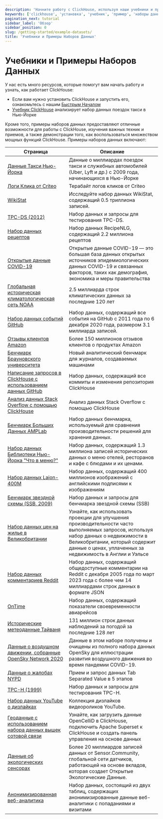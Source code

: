 ```yaml
---
description: 'Начните работу с ClickHouse, используя наши учебники и примеры наборов данных'
keywords: ['clickhouse', 'установка', 'учебник', 'пример', 'наборы данных']
pagination_next: tutorial
sidebar_label: 'Обзор'
sidebar_position: 0
slug: /getting-started/example-datasets/
title: 'Учебники и Примеры Наборов Данных'
---
```



# Учебники и Примеры Наборов Данных

У нас есть много ресурсов, которые помогут вам начать работу и узнать, как работает ClickHouse:

- Если вам нужно установить ClickHouse и запустить его, ознакомьтесь с нашим [Быстрым Началом](../quick-start.mdx)
- [Учебник ClickHouse](../tutorial.md) анализирует набор данных поездок такси в Нью-Йорке

Кроме того, примеры наборов данных предоставляют отличные возможности для работы с ClickHouse, 
изучения важных техник и приемов, а также демонстрации того, как воспользоваться множеством мощных 
функций ClickHouse. Примеры наборов данных включают:

<!-- Оглавление для этой страницы автоматически создается с помощью 
https://github.com/ClickHouse/clickhouse-docs/blob/main/scripts/autogenerate-table-of-contents.sh
из полей YAML front matter: slug, description, title.

Если вы заметили ошибку, пожалуйста, отредактируйте YML frontmatter самих страниц.
-->

| Страница | Описание |
|-----|-----|
| [Данные Такси Нью-Йорка](/getting-started/example-datasets/nyc-taxi) | Данные о миллиардах поездок такси и служебных автомобилей (Uber, Lyft и др.) с 2009 года, начинающихся в Нью-Йорке |
| [Логи Клика от Criteo](/getting-started/example-datasets/criteo) | Терабайт логов кликов от Criteo |
| [WikiStat](/getting-started/example-datasets/wikistat) | Исследуйте набор данных WikiStat, содержащий 0.5 триллиона записей. |
| [TPC-DS (2012)](/getting-started/example-datasets/tpcds) | Набор данных и запросы для тестирования TPC-DS. |
| [Набор данных рецептов](/getting-started/example-datasets/recipes) | Набор данных RecipeNLG, содержащий 2.2 миллиона рецептов |
| [Открытые данные COVID-19](/getting-started/example-datasets/covid19) | Открытые данные COVID-19 — это большая база данных открытых источников эпидемиологических данных COVID-19 и связанных факторов, таких как демография, экономика и меры правительства |
| [Глобальная историческая климатологическая сеть NOAA](/getting-started/example-datasets/noaa) | 2.5 миллиарда строк климатических данных за последние 120 лет |
| [Набор данных событий GitHub](/getting-started/example-datasets/github-events) | Набор данных, содержащий все события на GitHub с 2011 года по 6 декабря 2020 года, размером 3.1 миллиарда записей. |
| [Отзывы клиентов Amazon](/getting-started/example-datasets/amazon-reviews) | Более 150 миллионов отзывов клиентов о продуктах Amazon |
| [Бенчмарк Брауновского университета](/getting-started/example-datasets/brown-benchmark) | Новый аналитический бенчмарк для журналов, создаваемых машинами |
| [Написание запросов в ClickHouse с использованием данных GitHub](/getting-started/example-datasets/github) | Набор данных, содержащий все коммиты и изменения репозитория ClickHouse |
| [Анализ данных Stack Overflow с помощью ClickHouse](/getting-started/example-datasets/stackoverflow) | Анализ данных Stack Overflow с помощью ClickHouse |
| [Бенчмарк Больших Данных AMPLab](/getting-started/example-datasets/amplab-benchmark) | Набор данных бенчмарка, используемый для сравнения производительности решений для хранения данных. |
| [Набор данных Библиотеки Нью-Йорка "Что в меню?"](/getting-started/example-datasets/menus) | Набор данных, содержащий 1.3 миллиона записей исторических данных о меню отелей, ресторанов и кафе с блюдами и их ценами. |
| [Набор данных Laion-400M](/getting-started/example-datasets/laion-400m-dataset) | Набор данных, содержащий 400 миллионов изображений с английскими подписями к изображениям |
| [Бенчмарк звездной схемы (SSB, 2009)](/getting-started/example-datasets/star-schema) | Набор данных и запросы для бенчмарка звездной схемы (SSB) |
| [Набор данных цен на жилье в Великобритании](/getting-started/example-datasets/uk-price-paid) | Узнайте, как использовать проекции для улучшения производительности часто выполняемых запросов, используя набор данных о недвижимости в Великобритании, который содержит данные о ценах, уплаченных за недвижимость в Англии и Уэльсе |
| [Набор данных комментариев Reddit](/getting-started/example-datasets/reddit-comments) | Набор данных, содержащий общедоступные комментарии на Reddit с декабря 2005 года по март 2023 года с более чем 14 миллиардами строк данных в формате JSON |
| [OnTime](/getting-started/example-datasets/ontime) | Набор данных, содержащий показатели своевременности авиарейсов |
| [Исторические метеоданные Тайваня](/getting-started/example-datasets/tw-weather) | 131 миллион строк данных наблюдений за погодой за последние 128 лет |
| [Данные о воздушном движении, собранные OpenSky Network 2020](/getting-started/example-datasets/opensky) | Данные в этом наборе получены и очищены из полного набора данных OpenSky для иллюстрации развития воздушного движения во время пандемии COVID-19. |
| [Данные о жалобах NYPD](/getting-started/example-datasets/nypd_complaint_data) | Прием и запрос данных Tab Separated Value в 5 этапов |
| [TPC-H (1999)](/getting-started/example-datasets/tpch) | Набор данных и запросы для тестирования TPC-H. |
| [Набор данных YouTube о дизлайках](/getting-started/example-datasets/youtube-dislikes) | Коллекция дизлайков видеороликов YouTube. |
| [Геоданные с использованием набора данных вышек сотовой связи](/getting-started/example-datasets/cell-towers) | Узнайте, как загрузить данные OpenCelliD в ClickHouse, подключить Apache Superset к ClickHouse и создать панель управления на основе данных |
| [Данные об экологических сенсорах](/getting-started/example-datasets/environmental-sensors) | Более 20 миллиардов записей данных от Sensor.Community, глобальной сети датчиков, работающей на основе вкладов, которая создает Открытые Экологические Данные. |
| [Анонимизированная веб-аналитика](/getting-started/example-datasets/metrica) | Набор данных, состоящий из двух таблиц, содержащих анонимизированные данные веб-аналитики с попаданиями и визитами |
